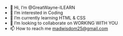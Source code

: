 - 👋 Hi, I’m @GreatWayne-ILEARN
- 👀 I’m interested in Coding 
- 🌱 I’m currently learning HTML & CSS 
- 💞️ I’m looking to collaborate on WORKING WITH YOU 
- 📫 How to reach me madwisdom25@gmail.com

<!---
GreatWayne-ILEARN/GreatWayne-ILEARN is a ✨ special ✨ repository because its `README.md` (this file) appears on your GitHub profile.
You can click the Preview link to take a look at your changes.
--->
